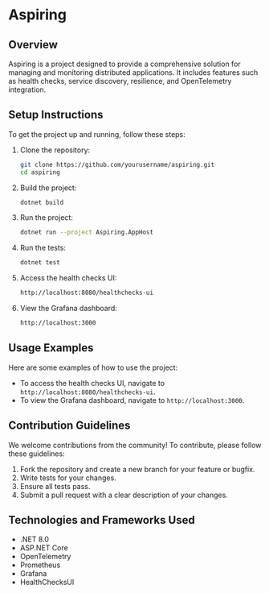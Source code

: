 # Aspiring

## Overview

Aspiring is a project designed to provide a comprehensive solution for managing and monitoring distributed applications. It includes features such as health checks, service discovery, resilience, and OpenTelemetry integration.

## Setup Instructions

To get the project up and running, follow these steps:

1. Clone the repository:
   ```sh
   git clone https://github.com/yourusername/aspiring.git
   cd aspiring
   ```

2. Build the project:
   ```sh
   dotnet build
   ```

3. Run the project:
   ```sh
   dotnet run --project Aspiring.AppHost
   ```

4. Run the tests:
   ```sh
   dotnet test
   ```

5. Access the health checks UI:
   ```sh
   http://localhost:8080/healthchecks-ui
   ```

6. View the Grafana dashboard:
   ```sh
   http://localhost:3000
   ```

## Usage Examples

Here are some examples of how to use the project:

- To access the health checks UI, navigate to `http://localhost:8080/healthchecks-ui`.
- To view the Grafana dashboard, navigate to `http://localhost:3000`.

## Contribution Guidelines

We welcome contributions from the community! To contribute, please follow these guidelines:

1. Fork the repository and create a new branch for your feature or bugfix.
2. Write tests for your changes.
3. Ensure all tests pass.
4. Submit a pull request with a clear description of your changes.

## Technologies and Frameworks Used

- .NET 8.0
- ASP.NET Core
- OpenTelemetry
- Prometheus
- Grafana
- HealthChecksUI